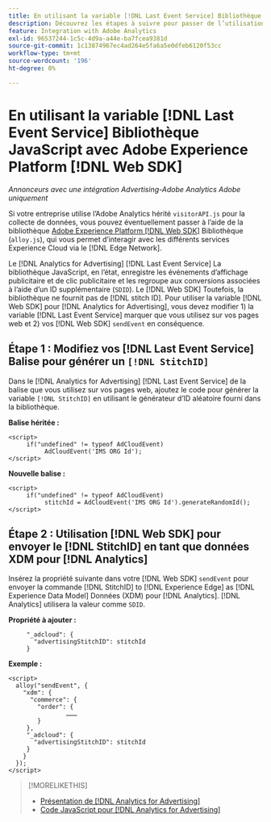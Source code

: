 ```yaml
---
title: En utilisant la variable [!DNL Last Event Service] Bibliothèque JavaScript avec [!DNL Web SDK]
description: Découvrez les étapes à suivre pour passer de l’utilisation de la méthode [!DNL Analytics] [!DNL visitorAPI] vers la bibliothèque [!DNL Experience Platform] [!DNL Web SDK] de votre bibliothèque [!DNL Analytics for Advertising] implémentation.
feature: Integration with Adobe Analytics
exl-id: 96537244-1c5c-4d9a-a44e-ba7fcea9381d
source-git-commit: 1c13874967ec4ad264e5fa6a5e0dfeb6120f53cc
workflow-type: tm+mt
source-wordcount: '196'
ht-degree: 0%

---
```


# En utilisant la variable [!DNL Last Event Service] Bibliothèque JavaScript avec Adobe Experience Platform [!DNL Web SDK]

*Annonceurs avec une intégration Advertising-Adobe Analytics Adobe uniquement*

Si votre entreprise utilise l’Adobe Analytics hérité `visitorAPI.js` pour la collecte de données, vous pouvez éventuellement passer à l’aide de la bibliothèque [Adobe Experience Platform [!DNL Web SDK]](https://experienceleague.adobe.com/docs/experience-platform/edge/home.html) Bibliothèque (`alloy.js`), qui vous permet d’interagir avec les différents services Experience Cloud via le [!DNL Edge Network].

Le [!DNL Analytics for Advertising] [!DNL Last Event Service] La bibliothèque JavaScript, en l’état, enregistre les événements d’affichage publicitaire et de clic publicitaire et les regroupe aux conversions associées à l’aide d’un ID supplémentaire (`SDID`). Le [!DNL Web SDK] Toutefois, la bibliothèque ne fournit pas de [!DNL stitch ID]. Pour utiliser la variable [!DNL Web SDK] pour [!DNL Analytics for Advertising], vous devez modifier 1) la variable [!DNL Last Event Service] marquer que vous utilisez sur vos pages web et 2) vos [!DNL Web SDK] `sendEvent` en conséquence.

## Étape 1 : Modifiez vos [!DNL Last Event Service] Balise pour générer un `[!DNL StitchID]`

Dans le [!DNL Analytics for Advertising] [!DNL Last Event Service] de la balise que vous utilisez sur vos pages web, ajoutez le code pour générer la variable `[!DNL StitchID]` en utilisant le générateur d’ID aléatoire fourni dans la bibliothèque.

**Balise héritée :**

```
<script>
     if("undefined" != typeof AdCloudEvent) 
          AdCloudEvent('IMS ORG Id');
</script>
```

**Nouvelle balise :**

```
<script>
     if("undefined" != typeof AdCloudEvent) 
          stitchId = AdCloudEvent('IMS ORG Id').generateRandomId();
</script>
```

## Étape 2 : Utilisation [!DNL Web SDK] pour envoyer le [!DNL StitchID] en tant que données XDM pour [!DNL Analytics]

Insérez la propriété suivante dans votre [!DNL Web SDK] `sendEvent` pour envoyer la commande [!DNL StitchID] to [!DNL Experience Edge] as [!DNL Experience Data Model] Données (XDM) pour [!DNL Analytics].<!-- The library will send the StitchID to [!DNL Experience Edge] as `[_adcloud.advertisingStitchID](https://github.com/adobe/xdm/blob/master/docs/reference/adobe/experience/adcloud/stitch.schema.md)`. --> [!DNL Analytics] utilisera la valeur comme `SDID`.

**Propriété à ajouter :**

```
     "_adcloud": {
       "advertisingStitchID": stitchId
     }
```

**Exemple :**

```
<script>
  alloy("sendEvent", {
    "xdm": {
      "commerce": {
        "order": {
                ………
        }
     },
     "_adcloud": {
       "advertisingStitchID": stitchId
     }
    }
  });
</script>
```

>[!MORELIKETHIS]
>
>* [Présentation de [!DNL Analytics for Advertising]](overview.md)
>* [Code JavaScript pour [!DNL Analytics for Advertising]](/help/integrations/analytics/javascript.md)

